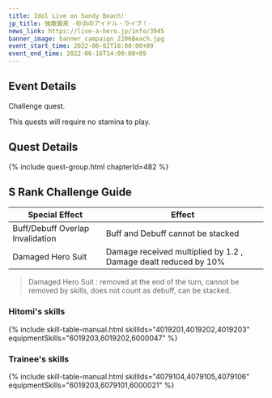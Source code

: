 ```yaml
---
title: Idol Live on Sandy Beach!
jp_title: 強敵襲来 -砂浜のアイドル・ライブ！-
news_link: https://live-a-hero.jp/info/3945
banner_image: banner_campaign_2206Beach.jpg
event_start_time: 2022-06-02T18:00:00+09
event_end_time: 2022-06-16T14:00:00+09
---
```


## Event Details

Challenge quest.

This quests will require no stamina to play.

## Quest Details

{% include quest-group.html chapterId=482 %}

## S Rank Challenge Guide

| Special Effect   | Effect |
|--------|-----------|
| Buff/Debuff Overlap Invalidation   |     Buff and Debuff cannot be stacked    |
| Damaged Hero Suit |    Damage received multiplied by 1.2 , Damage dealt reduced by 10%  |

> Damaged Hero Suit : removed at the end of the turn, cannot be removed by skills, does not count as debuff, can be stacked.

### Hitomi's skills

{% include skill-table-manual.html skillIds="4019201,4019202,4019203" equipmentSkills="6019203,6019202,6000047" %}

### Trainee's skills

{% include skill-table-manual.html skillIds="4079104,4079105,4079106" equipmentSkills="6019203,6079101,6000021" %}
